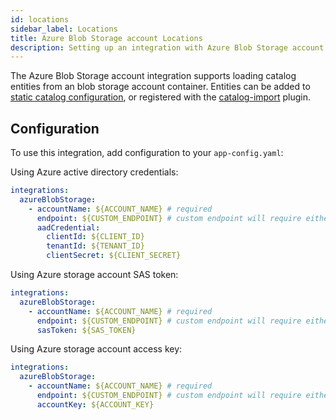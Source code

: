 ```yaml
---
id: locations
sidebar_label: Locations
title: Azure Blob Storage account Locations
description: Setting up an integration with Azure Blob Storage account
---
```


The Azure Blob Storage account integration supports loading catalog entities from an blob storage account container.
Entities can be added to
[static catalog configuration](../../features/software-catalog/configuration.md),
or registered with the
[catalog-import](https://github.com/backstage/backstage/tree/master/plugins/catalog-import)
plugin.

## Configuration

To use this integration, add configuration to your `app-config.yaml`:

Using Azure active directory credentials:

```yaml
integrations:
  azureBlobStorage:
    - accountName: ${ACCOUNT_NAME} # required
      endpoint: ${CUSTOM_ENDPOINT} # custom endpoint will require either aadCredentials or sasToken
      aadCredential:
        clientId: ${CLIENT_ID}
        tenantId: ${TENANT_ID}
        clientSecret: ${CLIENT_SECRET}
```

Using Azure storage account SAS token:

```yaml
integrations:
  azureBlobStorage:
    - accountName: ${ACCOUNT_NAME} # required
      endpoint: ${CUSTOM_ENDPOINT} # custom endpoint will require either aadCredentials or sasToken
      sasToken: ${SAS_TOKEN}
```

Using Azure storage account access key:

```yaml
integrations:
  azureBlobStorage:
    - accountName: ${ACCOUNT_NAME} # required
      endpoint: ${CUSTOM_ENDPOINT} # custom endpoint will require either aadCredentials or sasToken
      accountKey: ${ACCOUNT_KEY}
```
